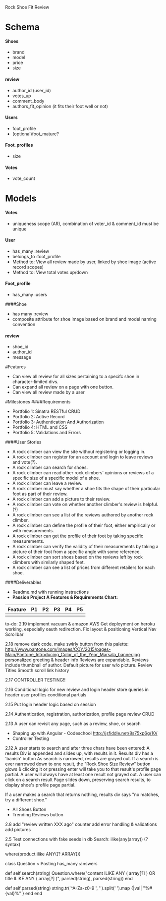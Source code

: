 Rock Shoe Fit Review
# Schema

#### Shoes
* brand
* model
* price
* size

#### review
* author_id (user_id)
* votes_up
* comment_body
* authors_fit_opinion (it fits their foot well or not)

#### Users
* foot_profile
* (optional)foot_mature?

#### Foot_profiles
* size

#### Votes
* vote_count

# Models
#### Votes
* uniqueness scope (AR), combination of voter_id & comment_id must be unique


#### User
* has_many :review
* belongs_to :foot_profile
* Method to: View all review made by user, linked by shoe image (active record scopes)
* Method to: View total votes up/down

#### Foot_profile
* has_many :users

####Shoe
* has many :review
* composite attribute for shoe image based on brand and model naming convention

#### review
* shoe_id
* author_id
* message




#Features
* Can view all review for all sizes pertaining to a specifc shoe in character-limited divs.
* Can expand all review on a page with one button.
* Can view all review made by a user




#Milestones
####Requirements
* Portfolio 1: Sinatra RESTful CRUD
* Portfolio 2: Active Record
* Portfolio 3: Authentication And Authorization
* Portfolio 4: HTML and CSS
* Portfolio 5: Validations and Errors

####User Stories
* A rock climber can view the site without registering or logging in.
* A rock climber can register for an account and login to leave reviews and vote(?).
* A rock climber can search for shoes.
* A rock climber can read other rock climbers' opinions or reviews of a specific size of a specific model of a shoe.
* A rock climber can leave a review.
* A rock climber must say whether a shoe fits the shape of their particular foot as part of their review.
* A rock climber can add a picture to their review.
* A rock climber can vote on whether another climber's review is helpful. (?)
* A rock climber can see a list of the reviews authored by another rock climber.
* A rock climber can define the profile of their foot, either empirically or with measurements.
* A rock climber can get the profile of their foot by taking specific measurements.
* A rock climber can verify the validity of their measurements by taking a picture of their foot from a specific angle with some reference.
* A rock climber can sort shoes based on the reviews left by rock climbers with similarly shaped feet.
* A rock climber can see a list of prices from different retailers for each shoe.


####Deliverables
* Readme.md with running instructions
* **Passion Project A Features & Requirements Chart:**

| Feature |  P1 |  P2 |  P3 |  P4 |  P5 |
| ------- | --- | --- | --- | --- | --- |
|         |     |     |     |     |     |




to-do:
2.19
implement vacuum & amazon AWS
Get deployment on heroku working, especially oauth redirection.
Fix layout & positioning
Vertical Nav Scrollbar

2.18
remove dark code.
make swirly button from this palette: http://www.pantone.com/images/COY/2015/pages-Main/Pantone_Introducing_Color_of_the_Year_Marsala_banner.jpg
personalized greeting & header info
Reviews are expandable. Reviews include thumbnail of author.
Default picture for user w/o picture.
Review Titles
Smooth scroll
link history

2.17
CONTROLLER TESTING!!

2.16
Conditional logic for new review and login header
store queries in header
user profiles
conditional partials


2.15
Put login header logic based on session

2.14
Authentication, registration, authorization, profile page
review CRUD

2.13
A user can revisit any page, such as a review, shoe, or search
* Shaping up with Angular - Codeschool
http://jsfiddle.net/8s75xp6g/10/
* Controller Testing

2.12
A user starts to search and after three chars have been entered:
  A results Div is appended and slides up, with results in it.
    Results div has a 'banish' button
  As search is narrowed, results are grayed out.
  If a search is ever narrowed down to one result, the "Rock Shoe Size Review" button glows & clicking it or pressing enter will take you to that result's profile page partial.
    A user will always have at least one result not grayed out.
A user can click on a search result
  Page slides down, preserving search results, to display shoe's profile page partial.

If a user makes a search that returns nothing, results div says "no matches, try a different shoe."

* All Shoes Button
* Trending Reviews button

2.8
add "review written XXX ago" counter
add error handling & validations
add pictures

2.5
Test connections with fake seeds in db
Search: ilike(any(array)) (?syntax)

where(product ilike ANY([? ARRAY]))
<!-- Angela & Bryan code below: -->
class Question < Posting
  has_many :answers


  def self.search(string)
    Question.where("content ILIKE ANY ( array[?] ) OR title ILIKE ANY ( array[?] )", parsed(string), parsed(string))
  end

  def self.parsed(string)
    string.tr('^A-Za-z0-9 ', '').split(' ').map {|val| "%#{val}%" }
  end
end
